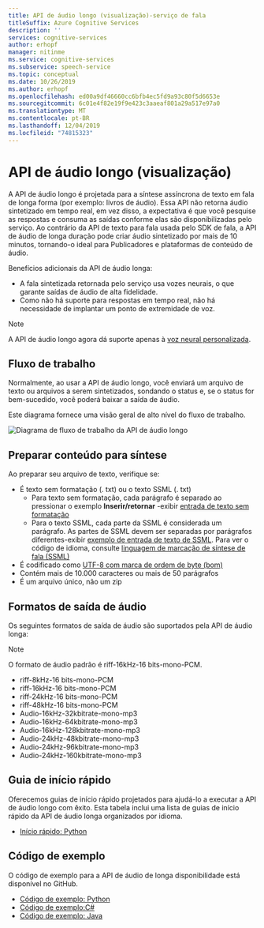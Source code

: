 ```yaml
---
title: API de áudio longo (visualização)-serviço de fala
titleSuffix: Azure Cognitive Services
description: ''
services: cognitive-services
author: erhopf
manager: nitinme
ms.service: cognitive-services
ms.subservice: speech-service
ms.topic: conceptual
ms.date: 10/26/2019
ms.author: erhopf
ms.openlocfilehash: ed00a9df46660cc6bfb4ec5fd9a93c80f5d6653e
ms.sourcegitcommit: 6c01e4f82e19f9e423c3aaeaf801a29a517e97a0
ms.translationtype: MT
ms.contentlocale: pt-BR
ms.lasthandoff: 12/04/2019
ms.locfileid: "74815323"
---
```

# <a name="long-audio-api-preview"></a>API de áudio longo (visualização)

A API de áudio longo é projetada para a síntese assíncrona de texto em fala de longa forma (por exemplo: livros de áudio). Essa API não retorna áudio sintetizado em tempo real, em vez disso, a expectativa é que você pesquise as respostas e consuma as saídas conforme elas são disponibilizadas pelo serviço. Ao contrário da API de texto para fala usada pelo SDK de fala, a API de áudio de longa duração pode criar áudio sintetizado por mais de 10 minutos, tornando-o ideal para Publicadores e plataformas de conteúdo de áudio.

Benefícios adicionais da API de áudio longa:

* A fala sintetizada retornada pelo serviço usa vozes neurais, o que garante saídas de áudio de alta fidelidade.
* Como não há suporte para respostas em tempo real, não há necessidade de implantar um ponto de extremidade de voz.

> [!NOTE]
> A API de áudio longo agora dá suporte apenas à [voz neural personalizada](https://docs.microsoft.com/azure/cognitive-services/speech-service/how-to-custom-voice#custom-neural-voices).

## <a name="workflow"></a>Fluxo de trabalho

Normalmente, ao usar a API de áudio longo, você enviará um arquivo de texto ou arquivos a serem sintetizados, sondando o status e, se o status for bem-sucedido, você poderá baixar a saída de áudio.

Este diagrama fornece uma visão geral de alto nível do fluxo de trabalho.

![Diagrama de fluxo de trabalho da API de áudio longo](media/long-audio-api/long-audio-api-workflow.png)

## <a name="prepare-content-for-synthesis"></a>Preparar conteúdo para síntese

Ao preparar seu arquivo de texto, verifique se:

* É texto sem formatação (. txt) ou o texto SSML (. txt)
  * Para texto sem formatação, cada parágrafo é separado ao pressionar o exemplo **Inserir/retornar** -exibir [entrada de texto sem formatação](https://github.com/Azure-Samples/Cognitive-Speech-TTS/blob/master/CustomVoice-API-Samples/Java/en-US.txt)
  * Para o texto SSML, cada parte da SSML é considerada um parágrafo. As partes de SSML devem ser separadas por parágrafos diferentes-exibir [exemplo de entrada de texto de SSML](https://github.com/Azure-Samples/Cognitive-Speech-TTS/blob/master/CustomVoice-API-Samples/Java/SSMLTextInputSample.txt). Para ver o código de idioma, consulte [linguagem de marcação de síntese de fala (SSML)](speech-synthesis-markup.md)
* É codificado como [UTF-8 com marca de ordem de byte (bom)](https://www.w3.org/International/questions/qa-utf8-bom.en#bom)
* Contém mais de 10.000 caracteres ou mais de 50 parágrafos
* É um arquivo único, não um zip

## <a name="audio-output-formats"></a>Formatos de saída de áudio

Os seguintes formatos de saída de áudio são suportados pela API de áudio longa:

> [!NOTE]
> O formato de áudio padrão é riff-16kHz-16 bits-mono-PCM.

* riff-8kHz-16 bits-mono-PCM
* riff-16kHz-16 bits-mono-PCM
* riff-24kHz-16 bits-mono-PCM
* riff-48kHz-16 bits-mono-PCM
* Audio-16kHz-32kbitrate-mono-mp3
* Audio-16kHz-64kbitrate-mono-mp3
* Audio-16kHz-128kbitrate-mono-mp3
* Audio-24kHz-48kbitrate-mono-mp3
* Audio-24kHz-96kbitrate-mono-mp3
* Audio-24kHz-160kbitrate-mono-mp3

## <a name="quickstarts"></a>Guia de início rápido

Oferecemos guias de início rápido projetados para ajudá-lo a executar a API de áudio longo com êxito. Esta tabela inclui uma lista de guias de início rápido da API de áudio longa organizados por idioma.

* [Início rápido: Python](https://aka.ms/long-audio-python)

## <a name="sample-code"></a>Código de exemplo
O código de exemplo para a API de áudio de longa disponibilidade está disponível no GitHub.

* [Código de exemplo: Python](https://github.com/Azure-Samples/Cognitive-Speech-TTS/tree/master/CustomVoice-API-Samples/Python)
* [Código de exemplo:C#](https://github.com/Azure-Samples/Cognitive-Speech-TTS/tree/master/CustomVoice-API-Samples/CSharp)
* [Código de exemplo: Java](https://github.com/Azure-Samples/Cognitive-Speech-TTS/blob/master/CustomVoice-API-Samples/Java/)
